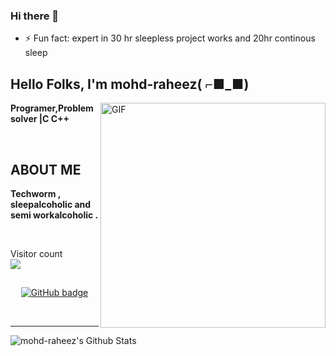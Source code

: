 ### Hi there 👋

- ⚡ Fun fact: expert in 30 hr sleepless project works and 20hr continous sleep

<!--
**mohd-raheez/mohammed raheez** is a ✨ _special_ ✨ repository because its `README.md` (this file) appears on your GitHub profile.

Here are some ideas to get you started:

- 🔭 I’m currently working on ...
- 🌱 I’m currently learning ...
- 👯 I’m looking to collaborate on ...
- 🤔 I’m looking for help with ...
- 💬 Ask me about ...
- 📫 How to reach me: ...
- 😄 Pronouns: ...
- ⚡ Fun fact: ...
-->


<h2 align="left">Hello Folks, I'm <strong>mohd-raheez( ⌐■_■) </strong></h2>
 
 <img align="right" alt="GIF" src="https://i.imgur.com/9GNZGLH.gif" width="360"/>

<p align="left"><strong> Programer,Problem solver |C C++</strong></p> <br>
<h2 align="left"> ABOUT ME</h2>
<p align="left"><strong>Techworm , sleepalcoholic and semi workalcoholic  .</strong></p> <br>
	 
<p align="left"> Visitor count
	<br>
  <img src="https://profile-counter.glitch.me/mohd-raheez/count.svg" />
</p>

<h2 align="center"><strong></strong></h2>
<p align="center">
  <a href="https://github.com/mohd-raheez?tab=followers">
    <img src="https://img.shields.io/github/followers/mohd-raheez?label=Followers&logo=GitHub&style=for-the-badge" alt="GitHub badge" />
  </a>
  	  
</p>

<!-- ### Connect with me: -->

<br />

---

<img align="center" alt="mohd-raheez's Github Stats" src="https://github-readme-stats.vercel.app/api?username=mohd-raheez&show_icons=true&hide_border=true" />

 
